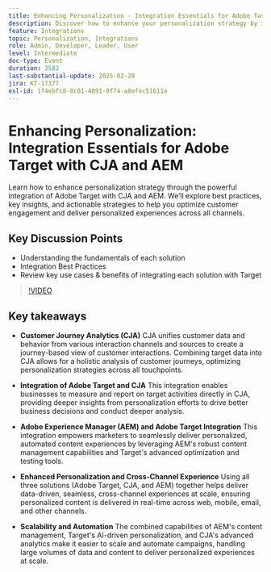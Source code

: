 ```yaml
---
title: Enhancing Personalization - Integration Essentials for Adobe Target with CJA and AEM
description: Discover how to enhance your personalization strategy by integrating Adobe Target with CJA and AEM, exploring best practices, key insights, and actionable strategies to optimize customer engagement and deliver personalized experiences across all channels.
feature: Integrations
topic: Personalization, Integrations
role: Admin, Developer, Leader, User
level: Intermediate
doc-type: Event
duration: 2582
last-substantial-update: 2025-02-20
jira: KT-17377
exl-id: 1f4ebfc8-0c01-4091-9f74-a8efec51611a
---
```

# Enhancing Personalization: Integration Essentials for Adobe Target with CJA and AEM

Learn how to enhance personalization strategy through the powerful integration of Adobe Target with CJA and AEM. We’ll explore best practices, key insights, and actionable strategies to help you optimize customer engagement and deliver personalized experiences across all channels.

## Key Discussion Points

* Understanding the fundamentals of each solution
* Integration Best Practices
* Review key use cases & benefits of integrating each solution with Target

>[!VIDEO](https://video.tv.adobe.com/v/3444456/?learn=on&enablevpops)

## Key takeaways

* **Customer Journey Analytics (CJA)** CJA unifies customer data and behavior from various interaction channels and sources to create a journey-based view of customer interactions. Combining target data into CJA allows for a holistic analysis of customer journeys, optimizing personalization strategies across all touchpoints.

* **Integration of Adobe Target and CJA** This integration enables businesses to measure and report on target activities directly in CJA, providing deeper insights from personalization efforts to drive better business decisions and conduct deeper analysis.

* **Adobe Experience Manager (AEM) and Adobe Target Integration** This integration empowers marketers to seamlessly deliver personalized, automated content experiences by leveraging AEM's robust content management capabilities and Target's advanced optimization and testing tools.

* **Enhanced Personalization and Cross-Channel Experience** Using all three solutions (Adobe Target, CJA, and AEM) together helps deliver data-driven, seamless, cross-channel experiences at scale, ensuring personalized content is delivered in real-time across web, mobile, email, and other channels.

* **Scalability and Automation** The combined capabilities of AEM's content management, Target's AI-driven personalization, and CJA's advanced analytics make it easier to scale and automate campaigns, handling large volumes of data and content to deliver personalized experiences at scale.
